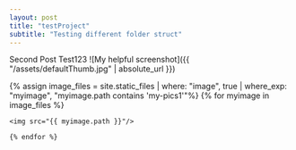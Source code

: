 ```yaml
---
layout: post
title: "testProject"
subtitle: "Testing different folder struct"
---
```


Second Post Test123
![My helpful screenshot]({{ "/assets/defaultThumb.jpg" | absolute_url }})

<div class="slider-wrapper theme-default">
<div id="slider" class="nivoSlider">     
    {% assign image_files = site.static_files | where: "image", true | where_exp: "myimage", "myimage.path contains 'my-pics1'"%}
    {% for myimage in image_files %}
    
    <img src="{{ myimage.path }}"/>

    {% endfor %}
</div> <!-- nivoSlider -->
</div> <!-- slider-wrapper theme -->

<script type="text/javascript"> 
$(window).on('load', function() {
    $('#slider').nivoSlider({
        effect: 'fade',
        animSpeed: 600
    });
}); 
</script>
